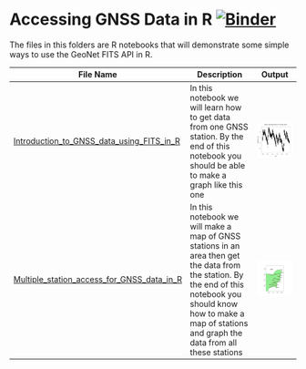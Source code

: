 # Accessing GNSS Data in R [![Binder](https://mybinder.org/badge_logo.svg)](https://mybinder.org/v2/gh/JenLowe/data_tutorials/master)
The files in this folders are R notebooks that will demonstrate some simple ways to use the GeoNet FITS API in R.

File Name                     | Description  | Output
----------------------------- | -------------|---------------------------------------
[Introduction_to_GNSS_data_using_FITS_in_R](Introduction_to_GNSS_data_using_FITS_in_R.ipynb)|In this notebook we will learn how to get data from one GNSS station. By the end of this notebook you should be able to make a graph like this one | <img src="plot.png">
[Multiple_station_access_for_GNSS_data_in_R](Multiple_station_access_for_GNSS_data_in_R.ipynb)|In this notebook we will make a map of GNSS stations in an area then get the data from the station. By the end of this notebook you should know how to make a map of stations and graph the data from all these stations | <img src="map.png">

